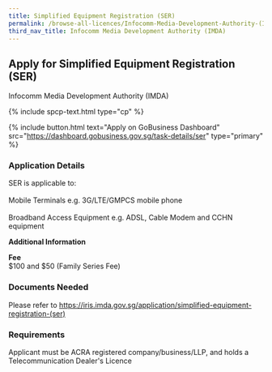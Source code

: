 ```yaml
---
title: Simplified Equipment Registration (SER)
permalink: /browse-all-licences/Infocomm-Media-Development-Authority-(IMDA)/Simplified-Equipment-Registration-(SER)
third_nav_title: Infocomm Media Development Authority (IMDA)
---
```


## Apply for Simplified Equipment Registration (SER)

Infocomm Media Development Authority (IMDA)

{% include spcp-text.html type="cp" %}

{% include button.html text="Apply on GoBusiness Dashboard" src="https://dashboard.gobusiness.gov.sg/task-details/ser" type="primary" %}

<H3>Application Details</H3>

<p>SER is applicable to:<br><br>
Mobile Terminals e.g. 3G/LTE/GMPCS mobile phone<br><br>
Broadband Access Equipment e.g. ADSL, Cable Modem and CCHN equipment</p>

<strong>Additional Information</strong>

<p><strong>Fee</strong><br />$100 and $50 (Family Series Fee)</p>

<H3>Documents Needed</H3>

Please refer to <a href="https://iris.imda.gov.sg/application/simplified-equipment-registration-(ser)">https://iris.imda.gov.sg/application/simplified-equipment-registration-(ser)</a>

<H3>Requirements</H3>

Applicant must be ACRA registered company/business/LLP, and holds a Telecommunication Dealer's Licence


